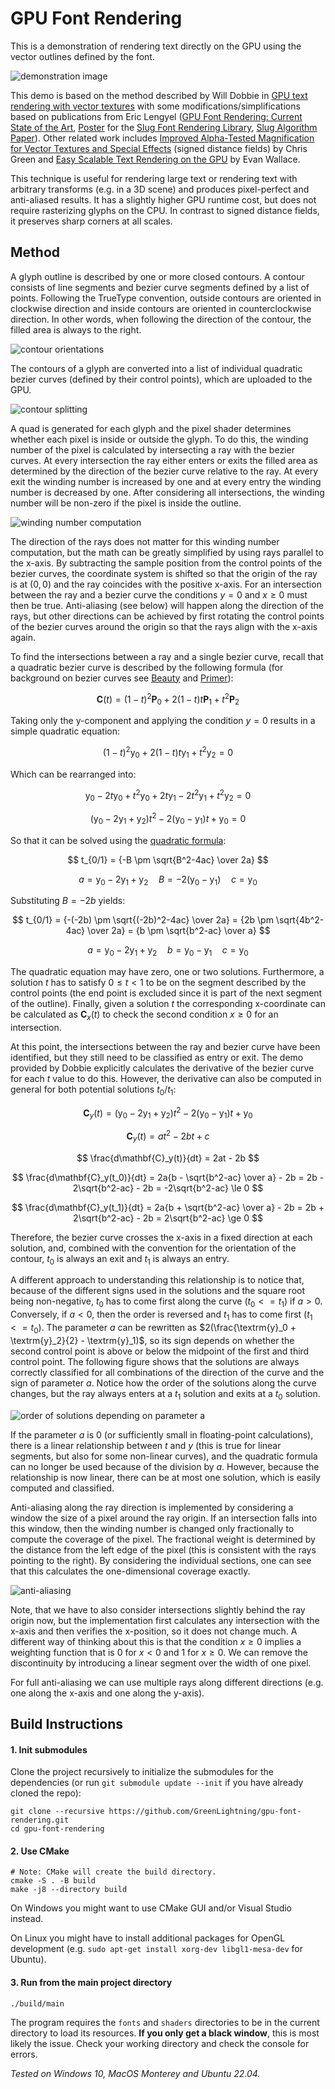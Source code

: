 # GPU Font Rendering

This is a demonstration of rendering text directly on the GPU using the vector outlines defined by the font.

![demonstration image](images/demo.png)

This demo is based on the method described by Will Dobbie in [GPU text rendering with vector textures](http://wdobbie.com/post/gpu-text-rendering-with-vector-textures/)
with some modifications/simplifications based on publications from Eric Lengyel ([GPU Font Rendering: Current State of the Art](http://terathon.com/font_rendering_sota_lengyel.pdf), [Poster](https://sluglibrary.com/slug_algorithm.pdf) for the [Slug Font Rendering Library](https://sluglibrary.com/), [Slug Algorithm Paper](https://jcgt.org/published/0006/02/02/)).
Other related work includes
[Improved Alpha-Tested Magnification for Vector Textures and Special Effects](https://dl.acm.org/doi/10.1145/1281500.1281665) (signed distance fields) by Chris Green and
[Easy Scalable Text Rendering on the GPU](https://medium.com/@evanwallace/easy-scalable-text-rendering-on-the-gpu-c3f4d782c5ac) by Evan Wallace.

This technique is useful for rendering large text or rendering text with arbitrary transforms (e.g. in a 3D scene) and produces pixel-perfect and anti-aliased results.
It has a slightly higher GPU runtime cost, but does not require rasterizing glyphs on the CPU.
In contrast to signed distance fields, it preserves sharp corners at all scales.

## Method

A glyph outline is described by one or more closed contours.
A contour consists of line segments and bezier curve segments defined by a list of points.
Following the TrueType convention, outside contours are oriented in clockwise direction and inside contours are oriented in counterclockwise direction.
In other words, when following the direction of the contour, the filled area is always to the right.

![contour orientations](images/contour2.svg)

The contours of a glyph are converted into a list of individual quadratic bezier curves (defined by their control points), which are uploaded to the GPU.

![contour splitting](images/contour3.svg)

A quad is generated for each glyph and the pixel shader determines whether each pixel is inside or outside the glyph.
To do this, the winding number of the pixel is calculated by intersecting a ray with the bezier curves.
At every intersection the ray either enters or exits the filled area as determined by the direction of the bezier curve relative to the ray.
At every exit the winding number is increased by one and at every entry the winding number is decreased by one.
After considering all intersections, the winding number will be non-zero if the pixel is inside the outline.

![winding number computation](images/ray1.svg)

The direction of the rays does not matter for this winding number computation,
but the math can be greatly simplified by using rays parallel to the x-axis.
By subtracting the sample position from the control points of the bezier curves,
the coordinate system is shifted so that the origin of the ray is at $(0, 0)$ and the ray coincides with the positive x-axis.
For an intersection between the ray and a bezier curve the conditions $y = 0$ and $x \ge 0$ must then be true.
Anti-aliasing (see below) will happen along the direction of the rays,
but other directions can be achieved by first rotating the control points of the bezier curves around the origin so that the rays align with the x-axis again.

To find the intersections between a ray and a single bezier curve, recall that a quadratic bezier curve is described by the following formula
(for background on bezier curves see [Beauty](https://youtu.be/aVwxzDHniEw) and [Primer](https://pomax.github.io/bezierinfo/)):

$$ \textbf{C}(t) = (1-t)^2 \textbf{P}_0 + 2(1-t)t \textbf{P}_1 + t^2 \textbf{P}_2 $$

Taking only the y-component and applying the condition $y = 0$ results in a simple quadratic equation:

$$ (1-t)^2 \textrm{y}_0 + 2(1-t)t \textrm{y}_1 + t^2 \textrm{y}_2 = 0 $$

Which can be rearranged into:

$$ \textrm{y}_0 -2t \textrm{y}_0 + t^2 \textrm{y}_0 + 2t \textrm{y}_1 - 2t^2 \textrm{y}_1 + t^2 \textrm{y}_2 = 0 $$

$$ (\textrm{y}_0 - 2\textrm{y}_1 + \textrm{y}_2) t^2 - 2(\textrm{y}_0 - \textrm{y}_1) t + \textrm{y}_0 = 0 $$

So that it can be solved using the [quadratic formula](https://en.wikipedia.org/wiki/Quadratic_formula):

$$ t_{0/1} = {-B \pm \sqrt{B^2-4ac} \over 2a} $$

$$ a = \textrm{y}_0 - 2\textrm{y}_1 + \textrm{y}_2 \quad B = -2(\textrm{y}_0 - \textrm{y}_1) \quad c = \textrm{y}_0 $$

Substituting $B = -2b$ yields:

$$ t_{0/1} = {-(-2b) \pm \sqrt{(-2b)^2-4ac} \over 2a} = {2b \pm \sqrt{4b^2-4ac} \over 2a} = {b \pm \sqrt{b^2-ac} \over a} $$

$$ a = \textrm{y}_0 - 2\textrm{y}_1 + \textrm{y}_2 \quad b = \textrm{y}_0 - \textrm{y}_1 \quad c = \textrm{y}_0 $$

The quadratic equation may have zero, one or two solutions.
Furthermore, a solution $t$ has to satisfy $0 \le t < 1$ to be on the segment described by the control points
(the end point is excluded since it is part of the next segment of the outline).
Finally, given a solution $t$ the corresponding x-coordinate can be calculated as $\mathbf{C}_x(t)$ to check the second condition $x \ge 0$ for an intersection.

At this point, the intersections between the ray and bezier curve have been identified,
but they still need to be classified as entry or exit.
The demo provided by Dobbie explicitly calculates the derivative of the bezier curve for each $t$ value to do this.
However, the derivative can also be computed in general for both potential solutions $t_0/t_1$:

$$ \mathbf{C}_y(t) = (\textrm{y}_0 - 2\textrm{y}_1 + \textrm{y}_2) t^2 - 2(\textrm{y}_0 - \textrm{y}_1) t + \textrm{y}_0 $$

$$ \mathbf{C}_y(t) = a t^2 - 2b t + c $$

$$ \frac{d\mathbf{C}_y(t)}{dt} = 2at - 2b $$

$$ \frac{d\mathbf{C}_y(t_0)}{dt} = 2a{b - \sqrt{b^2-ac} \over a} - 2b = 2b - 2\sqrt{b^2-ac} - 2b = -2\sqrt{b^2-ac} \le 0 $$

$$ \frac{d\mathbf{C}_y(t_1)}{dt} = 2a{b + \sqrt{b^2-ac} \over a} - 2b = 2b + 2\sqrt{b^2-ac} - 2b = 2\sqrt{b^2-ac} \ge 0 $$

Therefore, the bezier curve crosses the x-axis in a fixed direction at each solution,
and, combined with the convention for the orientation of the contour,
$t_0$ is always an exit and $t_1$ is always an entry.

A different approach to understanding this relationship is to notice that,
because of the different signs used in the solutions and the square root being non-negative,
$t_0$ has to come first along the curve $(t_0 <= t_1)$ if $a > 0$.
Conversely, if $a < 0$, then the order is reversed and $t_1$ has to come first $(t_1 <= t_0)$.
The parameter $a$ can be rewritten as $2(\frac{\textrm{y}_0 + \textrm{y}_2}{2} - \textrm{y}_1)$,
so its sign depends on whether the second control point is above or below the midpoint of the first and third control point.
The following figure shows that the solutions are always correctly classified for all combinations of the direction of the curve and the sign of parameter $a$.
Notice how the order of the solutions along the curve changes, but the ray always enters at a $t_1$ solution and exits at a $t_0$ solution.

![order of solutions depending on parameter a](images/order.svg)

If the parameter $a$ is 0 (or sufficiently small in floating-point calculations), there is a linear relationship between $t$ and $y$
(this is true for linear segments, but also for some non-linear curves),
and the quadratic formula can no longer be used because of the division by $a$.
However, because the relationship is now linear, there can be at most one solution, which is easily computed and classified.

Anti-aliasing along the ray direction is implemented by considering a window the size of a pixel around the ray origin.
If an intersection falls into this window, then the winding number is changed only fractionally to compute the coverage of the pixel.
The fractional weight is determined by the distance from the left edge of the pixel (this is consistent with the rays pointing to the right).
By considering the individual sections, one can see that this calculates the one-dimensional coverage exactly.

![anti-aliasing](images/antialias-opt.svg)

Note, that we have to also consider intersections slightly behind the ray origin now,
but the implementation first calculates any intersection with the x-axis and then verifies the x-position, so it does not change much.
A different way of thinking about this is that the condition $x \ge 0$ implies a weighting function that is 0 for $x < 0$ and 1 for $x \ge 0$.
We can remove the discontinuity by introducing a linear segment over the width of one pixel.

For full anti-aliasing we can use multiple rays along different directions (e.g. one along the x-axis and one along the y-axis).

## Build Instructions

#### 1. Init submodules

Clone the project recursively to initialize the submodules for the dependencies
(or run `git submodule update --init` if you have already cloned the repo):

```
git clone --recursive https://github.com/GreenLightning/gpu-font-rendering.git
cd gpu-font-rendering
```

#### 2. Use CMake

```
# Note: CMake will create the build directory.
cmake -S . -B build
make -j8 --directory build
```

On Windows you might want to use CMake GUI and/or Visual Studio instead.

On Linux you might have to install additional packages for OpenGL development (e.g. `sudo apt-get install xorg-dev libgl1-mesa-dev` for Ubuntu).

#### 3. Run from the main project directory

```
./build/main
```

The program requires the `fonts` and `shaders` directories to be in
the current directory to load its resources.
**If you only get a black window**, this is most likely the issue.
Check your working directory and check the console for errors.

*Tested on Windows 10, MacOS Monterey and Ubuntu 22.04.*
